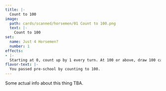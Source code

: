 ```yaml
---
title: |-
  Count to 100
image: 
  path: cards/scanned/horsemen/01 Count to 100.png
  text: |-
    Count to 100
set:
  name: Just 4 Horsemen?
  number: 1
effects: 
- |-
  Starting at 0, count up by 1 every turn. At 100 or above, draw 100 cards.
flavor-text: |-
  You passed pre-school by counting to 100.
---
```

Some actual info about this thing TBA.
